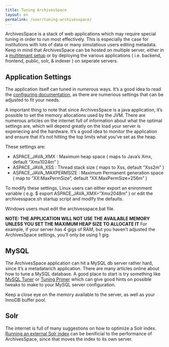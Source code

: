 ```yaml
---
title: Tuning ArchivesSpace 
layout: en
permalink: /user/tuning-archivesspace/ 
---
```


ArchivesSpace is a stack of web applications which may require special tuning in order to run most effectively. This is especially the case for institutions with lots of data or many simulatious users editing metadata.
Keep in mind that ArchivesSpace can be hosted on multiple server, either in a [multitenant setup](https://github.com/archivesspace/archivesspace/blob/master/clustering/CLUSTERING_README.md) or by deploying the various applications ( i.e. backend, frontend, public, solr, & indexer ) on seperate servers.

## Application Settings

The application itself can tuned in numerous ways. It’s a good idea to read the [configuring documentation](/archivesspace/user/configuringarchivesspace/), as there are numerious settings that can be adjusted to fit your needs.

A important thing to note that since ArchivesSpace is a java application, it’s possible to set the memory allocations used by the JVM. There are numerous articles on the internet full of information about what the optimal settings are, which will depend greatly on the load your server is experiecing and the hardware. It’s a good idea to monitor the application and ensure that it’s not hitting the top limits what you’ve set as the heap.

These settings are:

*   ASPACE_JAVA_XMX : Maximum heap space ( maps to Java’s Xmx, default “Xmx1024m” )
*   ASPACE_JAVA_XSS : Thread stack size ( maps to Xss, default “Xss2m” )
*   ASPACE_JAVA_MAXPERMSIZE : Maximum Permanent generation space ( map to “XX:MaxPermSize”, default “XX:MaxPermSize=256m” )

To modify these settings, Linux users can either export an enironment variable ( e.g. $ export ASPACE_JAVA_XMX=”Xmx2048m” ) or edit the archivesspace.sh startup script and modify the defaults.

Windows users must edit the archivesspace.bat file.

**NOTE: THE APPLICATION WILL NOT USE THE AVAILABLE MEMORY UNLESS YOU SET THE MAXIMUM HEAP SIZE TO ALLOCATE IT** For example, if your server has 4 gigs of RAM, but you haven’t adjusted the ArchivesSpace settings, you’ll only be using 1 gig.

## MySQL

The ArchivesSpace application can hit a MySQL db server rather hard, since it’s a metadatarich application. There are many articles online about how to tune a MySQL database. A good place to start is try something like [MySQL Tuner](http://mysqltuner.com/) or [Tuning Primer](https://rtcamp.com/tutorials/mysql/tuningprimer/) which can give good hints on possible tweaks to make to your MySQL server configuration.

Keep a close eye on the memory available to the server, as well as your InnoDB buffer pool.

## Solr

The internet is full of many suggestions on how to optimize a Solr index. [Running an external Solr index](/user/runningarchivesspacewithexternalsolr/) can be benificial to the performance of ArchivesSpace, since that moves the index to its own server.
